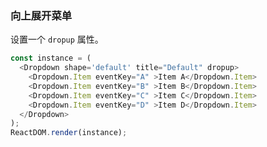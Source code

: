 ### 向上展开菜单

设置一个 `dropup` 属性。

<!--start-code-->
```js
const instance = (
  <Dropdown shape='default' title="Default" dropup>
    <Dropdown.Item eventKey="A" >Item A</Dropdown.Item>
    <Dropdown.Item eventKey="B" >Item B</Dropdown.Item>
    <Dropdown.Item eventKey="C" >Item C</Dropdown.Item>
    <Dropdown.Item eventKey="D" >Item D</Dropdown.Item>
  </Dropdown>
);
ReactDOM.render(instance);
```
<!--end-code-->